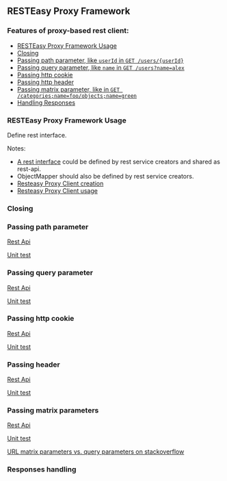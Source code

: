 ## RESTEasy Proxy Framework

### Features of proxy-based rest client:
- [RESTEasy Proxy Framework Usage](#resteasy-proxy-framework-usage)
- [Closing](todo)
- [Passing path parameter, like `userId` in `GET /users/{userId}`](#passing-path-parameter)
- [Passing query parameter, like `name` in `GET /users?name=alex`](#passing-query-parameter)
- [Passing http cookie](#passing-http-cookie)
- [Passing http header](#passing-header)
- [Passing matrix parameter, like in `GET /categories;name=foo/objects;name=green`](#passing-matrix-parameters)
- [Handling Responses](#responses-handling)

### RESTEasy Proxy Framework Usage

Define rest interface. 

Notes: 
- [A rest interface](src/test/java/com/savdev/rest/client/api/TestRestApi.java) could be defined by rest service creators and shared as rest-api.
- ObjectMapper should also be defined by rest service creators.
- [Resteasy Proxy Client creation](src/main/java/com/savdev/rest/client/ResteasyProxyClient.java)
- [Resteasy Proxy Client usage](src/test/java/com/savdev/rest/client/ResteasyProxyClientTest.java)

### Closing

### Passing path parameter

[Rest Api](src/test/java/com/savdev/rest/client/api/PathParamRestApi.java)

[Unit test](/src/test/java/com/savdev/rest/client/PathParamTest.java)

### Passing query parameter

[Rest Api](/src/test/java/com/savdev/rest/client/api/QueryParamRestApi.java)

[Unit test](/src/test/java/com/savdev/rest/client/QueryParamTest.java)

### Passing http cookie

[Rest Api](src/test/java/com/savdev/rest/client/api/CookieParamRestApi.java)

[Unit test](src/test/java/com/savdev/rest/client/CookieParamTest.java)

### Passing header

[Rest Api](src/test/java/com/savdev/rest/client/api/HeaderParamRestApi.java)

[Unit test](src/test/java/com/savdev/rest/client/HeaderParamTest.java)

### Passing matrix parameters

[Rest Api](src/test/java/com/savdev/rest/client/api/MatrixParamsRestApi.java)

[Unit test](src/test/java/com/savdev/rest/client/MatrixParamsTest.java)

[URL matrix parameters vs. query parameters on stackoverflow](https://stackoverflow.com/questions/2048121/url-matrix-parameters-vs-query-parameters)

### Responses handling
